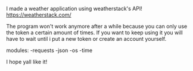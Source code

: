 I made a weather application using weatherstack's API!  https://weatherstack.com/

The program won't work anymore after a while because you can only use the token a certain amount of times.
If you want to keep using it you will have to wait until i put a new token or create an account yourself.

modules:
-requests
-json
-os
-time


I hope yall like it!